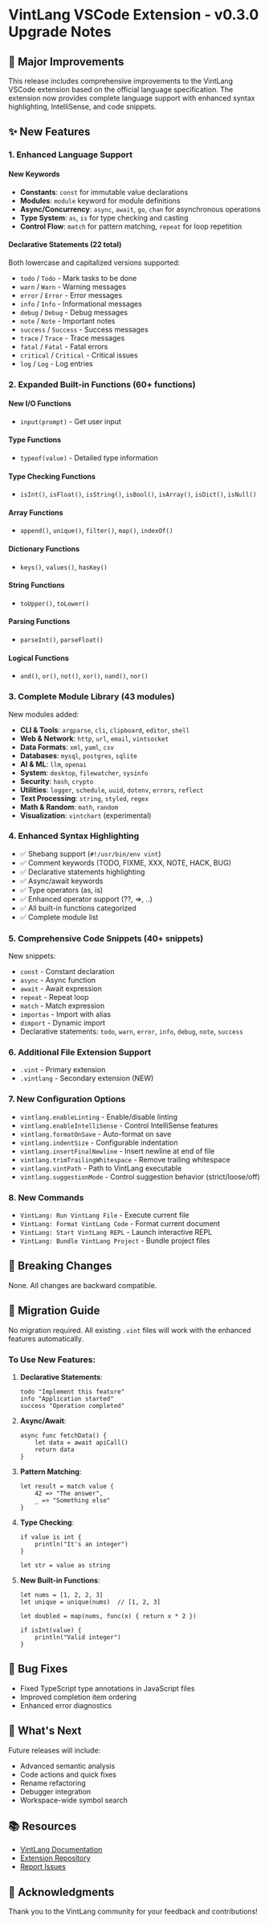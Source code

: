 # VintLang VSCode Extension - v0.3.0 Upgrade Notes

## 🎉 Major Improvements

This release includes comprehensive improvements to the VintLang VSCode extension based on the official language specification. The extension now provides complete language support with enhanced syntax highlighting, IntelliSense, and code snippets.

## ✨ New Features

### 1. Enhanced Language Support

#### New Keywords
- **Constants**: `const` for immutable value declarations
- **Modules**: `module` keyword for module definitions
- **Async/Concurrency**: `async`, `await`, `go`, `chan` for asynchronous operations
- **Type System**: `as`, `is` for type checking and casting
- **Control Flow**: `match` for pattern matching, `repeat` for loop repetition

#### Declarative Statements (22 total)
Both lowercase and capitalized versions supported:
- `todo` / `Todo` - Mark tasks to be done
- `warn` / `Warn` - Warning messages
- `error` / `Error` - Error messages
- `info` / `Info` - Informational messages
- `debug` / `Debug` - Debug messages
- `note` / `Note` - Important notes
- `success` / `Success` - Success messages
- `trace` / `Trace` - Trace messages
- `fatal` / `Fatal` - Fatal errors
- `critical` / `Critical` - Critical issues
- `log` / `Log` - Log entries

### 2. Expanded Built-in Functions (60+ functions)

#### New I/O Functions
- `input(prompt)` - Get user input

#### Type Functions
- `typeof(value)` - Detailed type information

#### Type Checking Functions
- `isInt()`, `isFloat()`, `isString()`, `isBool()`, `isArray()`, `isDict()`, `isNull()`

#### Array Functions
- `append()`, `unique()`, `filter()`, `map()`, `indexOf()`

#### Dictionary Functions
- `keys()`, `values()`, `hasKey()`

#### String Functions
- `toUpper()`, `toLower()`

#### Parsing Functions
- `parseInt()`, `parseFloat()`

#### Logical Functions
- `and()`, `or()`, `not()`, `xor()`, `nand()`, `nor()`

### 3. Complete Module Library (43 modules)

New modules added:
- **CLI & Tools**: `argparse`, `cli`, `clipboard`, `editor`, `shell`
- **Web & Network**: `http`, `url`, `email`, `vintsocket`
- **Data Formats**: `xml`, `yaml`, `csv`
- **Databases**: `mysql`, `postgres`, `sqlite`
- **AI & ML**: `llm`, `openai`
- **System**: `desktop`, `filewatcher`, `sysinfo`
- **Security**: `hash`, `crypto`
- **Utilities**: `logger`, `schedule`, `uuid`, `dotenv`, `errors`, `reflect`
- **Text Processing**: `string`, `styled`, `regex`
- **Math & Random**: `math`, `random`
- **Visualization**: `vintchart` (experimental)

### 4. Enhanced Syntax Highlighting

- ✅ Shebang support (`#!/usr/bin/env vint`)
- ✅ Comment keywords (TODO, FIXME, XXX, NOTE, HACK, BUG)
- ✅ Declarative statements highlighting
- ✅ Async/await keywords
- ✅ Type operators (as, is)
- ✅ Enhanced operator support (??, =>, ..)
- ✅ All built-in functions categorized
- ✅ Complete module list

### 5. Comprehensive Code Snippets (40+ snippets)

New snippets:
- `const` - Constant declaration
- `async` - Async function
- `await` - Await expression
- `repeat` - Repeat loop
- `match` - Match expression
- `importas` - Import with alias
- `dimport` - Dynamic import
- Declarative statements: `todo`, `warn`, `error`, `info`, `debug`, `note`, `success`

### 6. Additional File Extension Support

- `.vint` - Primary extension
- `.vintlang` - Secondary extension (NEW)

### 7. New Configuration Options

- `vintlang.enableLinting` - Enable/disable linting
- `vintlang.enableIntelliSense` - Control IntelliSense features
- `vintlang.formatOnSave` - Auto-format on save
- `vintlang.indentSize` - Configurable indentation
- `vintlang.insertFinalNewline` - Insert newline at end of file
- `vintlang.trimTrailingWhitespace` - Remove trailing whitespace
- `vintlang.vintPath` - Path to VintLang executable
- `vintlang.suggestionMode` - Control suggestion behavior (strict/loose/off)

### 8. New Commands

- `VintLang: Run VintLang File` - Execute current file
- `VintLang: Format VintLang Code` - Format current document
- `VintLang: Start VintLang REPL` - Launch interactive REPL
- `VintLang: Bundle VintLang Project` - Bundle project files

## 🔄 Breaking Changes

None. All changes are backward compatible.

## 📝 Migration Guide

No migration required. All existing `.vint` files will work with the enhanced features automatically.

### To Use New Features:

1. **Declarative Statements**:
   ```vint
   todo "Implement this feature"
   info "Application started"
   success "Operation completed"
   ```

2. **Async/Await**:
   ```vint
   async func fetchData() {
       let data = await apiCall()
       return data
   }
   ```

3. **Pattern Matching**:
   ```vint
   let result = match value {
       42 => "The answer",
       _ => "Something else"
   }
   ```

4. **Type Checking**:
   ```vint
   if value is int {
       println("It's an integer")
   }
   
   let str = value as string
   ```

5. **New Built-in Functions**:
   ```vint
   let nums = [1, 2, 2, 3]
   let unique = unique(nums)  // [1, 2, 3]
   
   let doubled = map(nums, func(x) { return x * 2 })
   
   if isInt(value) {
       println("Valid integer")
   }
   ```

## 🐛 Bug Fixes

- Fixed TypeScript type annotations in JavaScript files
- Improved completion item ordering
- Enhanced error diagnostics

## 🔮 What's Next

Future releases will include:
- Advanced semantic analysis
- Code actions and quick fixes
- Rename refactoring
- Debugger integration
- Workspace-wide symbol search

## 📚 Resources

- [VintLang Documentation](https://vintlang.ekilie.com/docs)
- [Extension Repository](https://github.com/vintlang/vscode-extension)
- [Report Issues](https://github.com/vintlang/vscode-extension/issues)

## 🙏 Acknowledgments

Thank you to the VintLang community for your feedback and contributions!
